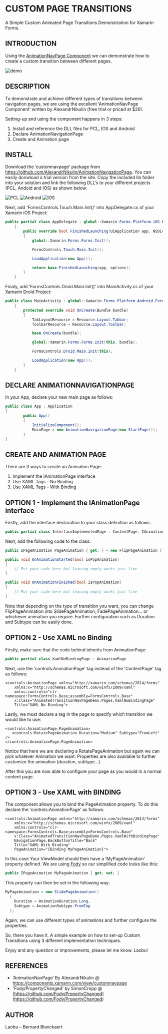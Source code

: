 # CUSTOM PAGE TRANSITIONS
A Simple Custom Animated Page Transitions Demonstration for Xamarin Forms.

## INTRODUCTION
Using the [AnimationNavPage Component](https://components.xamarin.com/view/customnavpage) we can demonstrate how to create a custom transition between different pages.

![demo](https://github.com/bbl-Laobu/AnimatedTransitionNavPageDemo/raw/master/demo.gif)

## DESCRIPTION
To demonstrate and achieve different types of transitions between navigation pages, we are using the excellent ‘AnimationNavPage Component’ written by AlexandrNikulin (free trial or priced at $26). 

Setting-up and using the component happens in 3 steps:	
1.	Install and reference the DLL files for PCL, IOS and Android
2.	Declare AnimationNavigationPage
3.	Create and Animation page


## INSTALL
Download the ‘customnavpage’ package from https://github.com/AlexandrNikulin/AnimationNavigationPage. You can easily donwload a trial version from the site. Copy the included lib folder into your solution and link the following DLL’s to your different projects (PCL, Andoid and IOS) as shown below:

![PCL](https://github.com/bbl-Laobu/AnimatedTransitionNavPageDemo/raw/master/PCLRef.png) ![Android](https://github.com/bbl-Laobu/AnimatedTransitionNavPageDemo/raw/master/AndroidRef.png) ![IOS](https://github.com/bbl-Laobu/AnimatedTransitionNavPageDemo/raw/master/IOSRef.png)

Next, add 'FormsControls.Touch.Main.Init()' into AppDelegate.cs of your Xamarin iOS Project:
```csharp
public partial class AppDelegate : global::Xamarin.Forms.Platform.iOS.FormsApplicationDelegate
    {
        public override bool FinishedLaunching(UIApplication app, NSDictionary options)
        {
            global::Xamarin.Forms.Forms.Init();

            FormsControls.Touch.Main.Init();

            LoadApplication(new App());

            return base.FinishedLaunching(app, options);
        }
    }
```

Finaly, add 'FormsControls.Droid.Main.Init()' into MainActivity.cs of your Xamarin Droid Project:
```csharp
public class MainActivity : global::Xamarin.Forms.Platform.Android.FormsAppCompatActivity
    {
        protected override void OnCreate(Bundle bundle)
        {
            TabLayoutResource = Resource.Layout.Tabbar;
            ToolbarResource = Resource.Layout.Toolbar;

            base.OnCreate(bundle);

            global::Xamarin.Forms.Forms.Init(this, bundle);

            FormsControls.Droid.Main.Init(this);

            LoadApplication(new App());
        }
    }
```

## DECLARE ANIMATIONNAVIGATIONPAGE
In your App, declare your new main page as follows:
```csharp  
public class App : Application
{
        public App()
        {
            InitializeComponent();
            MainPage = new AnimationNavigationPage(new StartPage());
        }
}
```
## CREATE AND ANIMATION PAGE
There are 3 ways to create an Animation Page:
1.	Implement the IAnimationPage interface
2.	Use XAML Tags - No Binding
3. 	Use XAML Tags - With Binding

## OPTION 1 - Implement the IAnimationPage interface
Firstly, add the interface declaration to your class definition as follows:
```csharp  
public partial class InterfaceImplementedPage : ContentPage, IAnimationPage 
```

Next, add the following code to the class:
```csharp  
public IPageAnimation PageAnimation { get; } = new FlipPageAnimation { Duration = AnimationDuration.Long, Subtype = AnimationSubtype.FromTop };

public void OnAnimationStarted(bool isPopAnimation)
{
	// Put your code here but leaving empty works just fine
}

public void OnAnimationFinished(bool isPopAnimation)
{
	// Put your code here but leaving empty works just fine
}
```

Note that depending on the type of transition you want, you can change FlipPageAnimation into SlidePageAnimation, FadePageAnimation… or whichever animation you require. Further configuration such as Duration and Subtype can be easily done.

## OPTION 2 - Use XAML no Binding 
Firstly, make sure that the code behind inherits from AnimationPage:
```csharp  
public partial class XamlNoBindingPage : AnimationPage
```

Next, use the 'controls:AnimationPage' tag instead of the 'ContentPage' tag as follows: 
```xaml  
<controls:AnimationPage xmlns="http://xamarin.com/schemas/2014/forms" 
    xmlns:x="http://schemas.microsoft.com/winfx/2009/xaml" 
    xmlns:controls="clr-namespace:FormsControls.Base;assembly=FormsControls.Base"
    x:Class="AnimatedTransitionNavPageDemo.Pages.XamlNoBindingPage" 
    Title="XAML No Binding">
```

Lastly, we must declare a tag in the page to specify which transition we would like to use:
```xaml
<controls:AnimationPage.PageAnimation>
   <controls:RotatePageAnimation Duration="Medium" Subtype="FromLeft" />
</controls:AnimationPage.PageAnimation>
```

Notice that here we are declaring a RotatePageAnimation but again we can pick whatever Animation we want. Properties are also available to further customize the animation (duration, subtype…).

After this you are now able to configure your page as you would in a normal content page.


## OPTION 3 - Use XAML with BINDING
The component allows you to bind the PageAnimation property. To do this declare the 'controls:AnimationPage' as follows:
```xaml 
<controls:AnimationPage xmlns="http://xamarin.com/schemas/2014/forms" 
    xmlns:x="http://schemas.microsoft.com/winfx/2009/xaml" 
    xmlns:controls="clr-namespace:FormsControls.Base;assembly=FormsControls.Base"
    x:Class="AnimatedTransitionNavPageDemo.Pages.XamlWithBindingPage" 
    NavigationPage.BackButtonTitle="Back"
    Title="XAML With Binding"
    PageAnimation="{Binding MyPageAnimation}">
```

In this case Your ViewModel should then have a ‘MyPageAnimation’ property defined. We are using [Fody](https://github.com/Fody/PropertyChanged) so our simplified code looks like this:
```csharp 
public IPageAnimation MyPageAnimation { get; set; }
```

This property can then be set in the following way:
```csharp 
MyPageAnimation = new SlidePageAnimation()
  {
  	Duration = AnimationDuration.Long,
	Subtype = AnimationSubtype.FromTop
  };
```

Again, we can use different types of animations and further configure the properties.

So, there you have it. A simple example on how to set-up Custom Transitions using 3 different implementation techniques. 

Enjoy and any question or improvements, please let me know.
Laobu!

## REFERENCES
- ‘AnimationNavPage’ By AlexandrNikulin @ [https://components.xamarin.com/view/customnavpage   ](https://components.xamarin.com/view/customnavpage ) 
- 'Fody/PropertyChanged' by SimonCropp @ [https://github.com/Fody/PropertyChanged] (https://github.com/Fody/PropertyChanged)


## AUTHOR
Laobu – Bernard Blanckaert
